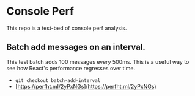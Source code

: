 # Console Perf

This repo is a test-bed of console perf analysis.

## Batch add messages on an interval.

This test batch adds 100 messages every 500ms. This is a useful way to see how React's performance regresses over time.

* `git checkout batch-add-interval`
* [https://perfht.ml/2yPxNGs](https://perfht.ml/2yPxNGs)

